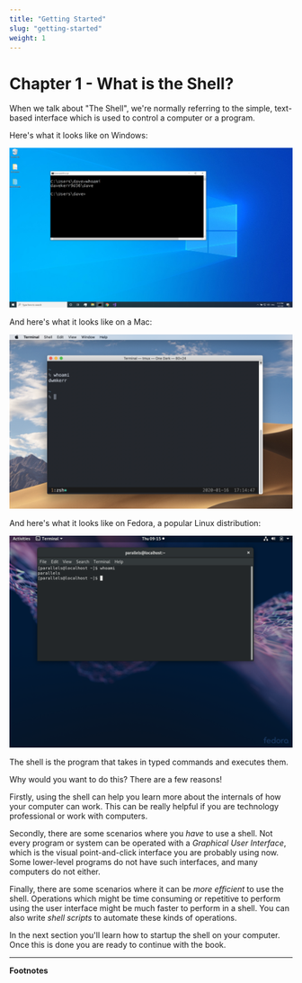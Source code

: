 ```yaml
---
title: "Getting Started"
slug: "getting-started"
weight: 1
---
```


# Chapter 1 - What is the Shell?

When we talk about "The Shell", we're normally referring to the simple, text-based interface which is used to control a computer or a program.

Here's what it looks like on Windows:

<a href="images/windows-shell.png">
<img src="images/windows-shell.png" width="800px" />
</a>

And here's what it looks like on a Mac:

<a href="images/mac-shell.png">
<img src="images/mac-shell.png" width="800px" />
</a>

And here's what it looks like on Fedora, a popular Linux distribution:

<a href="images/linux-shell.png">
<img src="images/linux-shell.png" width="800px" />
</a>

The shell is the program that takes in typed commands and executes them. 

Why would you want to do this? There are a few reasons!

Firstly, using the shell can help you learn more about the internals of how your computer can work. 
This can be really helpful if you are technology professional or work with computers.

Secondly, there are some scenarios where you _have_ to use a shell. Not every program or system can be operated with a _Graphical User Interface_, which is the visual point-and-click interface you are probably using now. Some lower-level programs do not have such interfaces, and many computers do not either.

Finally, there are some scenarios where it can be _more efficient_ to use the shell. Operations which might be time consuming or repetitive to perform using the user interface might be much faster to perform in a shell. You can also write _shell scripts_ to automate these kinds of operations.

In the next section you'll learn how to startup the shell on your computer. Once this is done you are ready to continue with the book.

---

**Footnotes**

[^1]: On Windows you might need to run `start .` and on Linux, `xdg-open .`.
